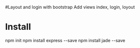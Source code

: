 #Layout and login with bootstrap
Add views index, login, loyout
# Install
npm init
npm install express --save
npm install jade --save